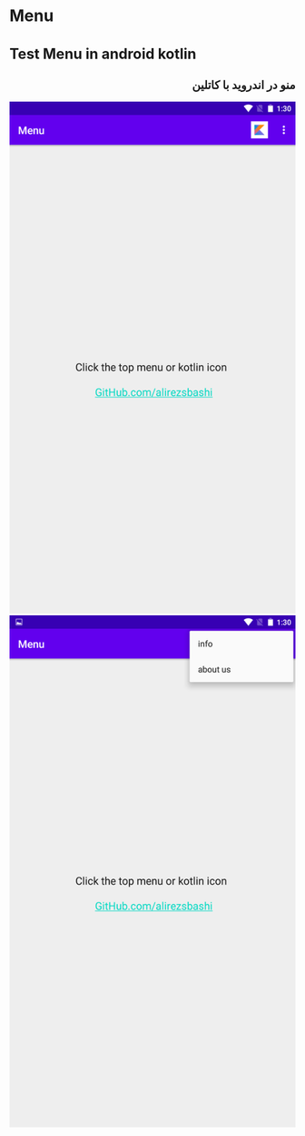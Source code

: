 # Menu
<h1 style="font-size:25px">Test Menu in android kotlin</h1>
<h2 style="font-size:20px" dir="rtl">
منو در اندروید با کاتلین
</h2>
<img src="scr001.png" alt="Test Menu in android kotlin" title="Menu" widht="500px" height="900px">
<img src="scr002.png" alt="Test Menu in android kotlin" title="Menu" widht="500px" height="900px">
